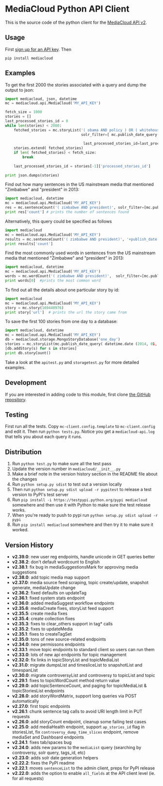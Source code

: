 MediaCloud Python API Client
============================

This is the source code of the python client for the [MediaCloud API v2](https://github.com/berkmancenter/mediacloud/blob/master/doc/api_2_0_spec/api_2_0_spec.md).

Usage
-----

First [sign up for an API key](https://core.mediacloud.org/login/register).  Then
```
pip install mediacloud
```

Examples
--------

To get the first 2000 the stories associated with a query and dump the output to json:
```python
import mediacloud, json, datetime
mc = mediacloud.api.MediaCloud('MY_API_KEY')

fetch_size = 1000
stories = []
last_processed_stories_id = 0
while len(stories) < 2000:
    fetched_stories = mc.storyList('( obama AND policy ) OR ( whitehouse AND policy)', 
                                   solr_filter=[ mc.publish_date_query( datetime.date(2013,1,1), datetime.date(2015,1,1)), 
                                                                         'tags_id_media:1'],
                                    last_processed_stories_id=last_processed_stories_id, rows= fetch_size)
    stories.extend( fetched_stories)
    if len( fetched_stories) < fetch_size:
        break
    
    last_processed_stories_id = stories[-1]['processed_stories_id']
    
print json.dumps(stories)
```

Find out how many sentences in the US mainstream media that mentioned "Zimbabwe" and "president" in 2013:
```python
import mediacloud, datetime
mc = mediacloud.api.MediaCloud('MY_API_KEY')
res = mc.sentenceCount('( zimbabwe AND president)', solr_filter=[mc.publish_date_query( datetime.date( 2013, 1, 1), datetime.date( 2014, 1, 1) ), 'tags_id_media:1' ])
print res['count'] # prints the number of sentences found
```

Alternatively, this query could be specified as follows
```python
import mediacloud
mc = mediacloud.api.MediaCloud('MY_API_KEY')
results = mc.sentenceCount('( zimbabwe AND president)', '+publish_date:[2013-01-01T00:00:00Z TO 2014-01-01T00:00:00Z} AND +tags_id_media:1')
print results['count']
```

Find the most commonly used words in sentences from the US mainstream media that mentioned "Zimbabwe" and "president" in 2013:
```python
import mediacloud, datetime
mc = mediacloud.api.MediaCloud('MY_API_KEY')
words = mc.wordCount('( zimbabwe AND president)',  solr_filter=[mc.publish_date_query( datetime.date( 2013, 1, 1), datetime.date( 2014, 1, 1) ), 'tags_id_media:1' ] )
print words[0]  #prints the most common word
```

To find out all the details about one particular story by id:
```python
import mediacloud
mc = mediacloud.api.MediaCloud('MY_API_KEY')
story = mc.story(169440976)
print story['url']  # prints the url the story came from
```

To save the first 100 stories from one day to a database:
```python
import mediacloud, datetime
mc = mediacloud.api.MediaCloud('MY_API_KEY')
db = mediacloud.storage.MongoStoryDatabase('one_day')
stories = mc.storyList(mc.publish_date_query( datetime.date (2014, 01, 01), datetime.date(2014,01,02) ), last_processed_stories_id=0,rows=100)
[db.addStory(s) for s in stories]
print db.storyCount()
```

Take a look at the `apitest.py` and `storagetest.py` for more detailed examples.

Development
-----------

If you are interested in adding code to this module, first clone [the GitHub repository](https://github.com/c4fcm/MediaCloud-API-Client).

## Testing

First run all the tests.  Copy `mc-client.config.template` to `mc-client.config` and edit it.
Then run `python tests.py`. Notice you get a `mediacloud-api.log` that tells you about each query it runs.

## Distribution

1. Run `python test.py` to make sure all the test pass
2. Update the version number in `mediacloud/__init__.py`
3. Make a brief note in the version history section in the README file about the changes
4. Run `python setup.py sdist` to test out a version locally
5. Then run `python setup.py sdist upload -r pypitest` to release a test version to PyPI's test server
6. Run `pip install -i https://testpypi.python.org/pypi mediacloud` somewhere and then use it with Python to make sure the test release works.
7. When you're ready to push to pypi run `python setup.py sdist upload -r pypi`
8. Run `pip install mediacloud` somewhere and then try it to make sure it worked.

Version History
---------------

* __v2.39.0__: new user reg endpoints, handle unicode in GET queries better
* __v2.38.2__: don't default wordcount to English
* __v2.38.1__: fix bug in mediaSuggestionsMark for approving media suggestions
* __v2.38.0__: add topic media map support
* __v2.37.0__: media source feed scraping, topic create/update, snapshot generate, mediaUpdate change
* __v2.36.2__: fixed defaults on updateTag
* __v2.36.1__: fixed system stats endpoint
* __v2.36.0__: added mediaSuggest workflow endpoints
* __v2.35.6__: mediaCreate fixes, storyList feed support
* __v2.35.5__: create media fixes
* __v2.35.4__: create collection fixes
* __v2.35.3__: fixes to clear_others support in tag* calls
* __v2.35.2__: fixes to updateMedia
* __v2.35.1__: fixes to createTagSet
* __v2.35.0__: tons of new source-related endpoints
* __v2.34.0__: new permissons endpoints
* __v2.33.1__: move topic endpoints to standard client so users can run them
* __v2.33.0__: lots of new api endpoints for topic management
* __v2.32.0__: fix links in topicStoryList and topicMediaList
* __v2.31.0__: migrate dumpsList and timesliceList to snapshotList and timespanList
* __v2.30.0__: migrate controversyList and controversy to topicList and topic 
* __v2.29.1__: fixes to topicWordCount method return value
* __v2.29.0__: add topicSentenceCount, and paging for topicMediaList & topicStoriesList endpoints
* __v2.28.0__: add storyWordMatrix, support long queries via POST automatically
* __v2.27.0__: first topic endpoints
* __v2.26.1__: chunk sentence tag calls to avoid URI length limit in PUT requests
* __v2.26.0__: add storyCount endpoint, cleanup some failing test cases
* __v2.25.0__: add mediaHealth endpoint, support `ap_stories_id` flag in storiesList, fix `controversy_dump_time_slices` endpoint, remove mediaSet and Dashboard endpoints
* __v2.24.1__: fixes tab/spaces bug
* __v2.24.0__: adds new params to the `mediaList` query (searching by controversy, solr query, tags_id, etc)
* __v2.23.0__: adds solr date generation helpers
* __v2.22.2__: fixes the PyPI readme
* __v2.22.1__: moves `sentenceList` to the admin client, preps for PyPI release
* __v2.22.0__: adds the option to enable `all_fields` at the API client level (ie. for all requests) 
